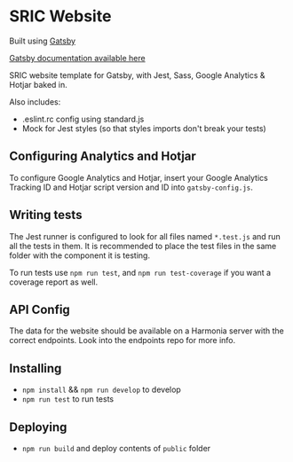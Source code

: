 # SRIC Website

Built using [Gatsby](http://gatsbyjs.org)

[Gatsby documentation available here](https://www.gatsbyjs.org/docs/)

SRIC website template for Gatsby, with Jest, Sass, Google Analytics & Hotjar
baked in.

Also includes:

- .eslint.rc config using standard.js
- Mock for Jest styles (so that styles imports don't break your tests)

## Configuring Analytics and Hotjar

To configure Google Analytics and Hotjar, insert your Google Analytics Tracking ID and Hotjar script version and ID into `gatsby-config.js`.

## Writing tests

The Jest runner is configured to look for all files named `*.test.js` and run all the tests in them. It is recommended to place the test files in the same folder with the component it is testing.

To run tests use `npm run test`, and `npm run test-coverage` if you want a coverage report as well.

## API Config

The data for the website should be available on a Harmonia server with the correct endpoints. Look into the endpoints repo for more info.

## Installing

- `npm install` && `npm run develop` to develop
- `npm run test` to run tests

## Deploying

- `npm run build` and deploy contents of `public` folder
